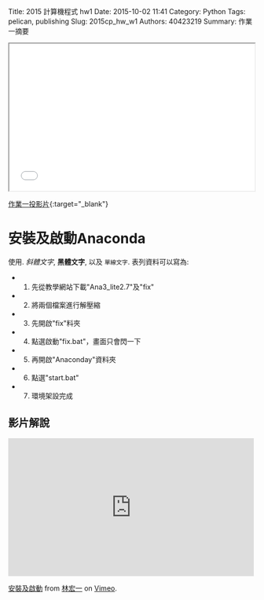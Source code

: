 Title: 2015 計算機程式 hw1
Date: 2015-10-02 11:41
Category: Python
Tags: pelican, publishing
Slug: 2015cp_hw_w1
Authors: 40423219
Summary: 作業一摘要

<iframe src="40423219_cp_w1_p.html" width="500" height="300"></iframe>

[作業一投影片](40423219_cp_w2_p.html){:target="_blank"}

安裝及啟動Anaconda
============

使用. *斜體文字*, **黑體文字**, 以及 `單線文字`. 表列資料可以寫為:

  * 1. 先從教學網站下載"Ana3_lite2.7"及"fix"
  * 2. 將兩個檔案進行解壓縮
  * 3. 先開啟"fix"料夾
  * 4. 點選啟動"fix.bat"，畫面只會閃一下
  * 5. 再開啟"Anaconday"資料夾
  * 6. 點選"start.bat"
  * 7. 環境架設完成
  
影片解說
------------
<iframe src="https://player.vimeo.com/video/151285831" width="500" height="281" frameborder="0" webkitallowfullscreen mozallowfullscreen allowfullscreen></iframe> <p><a href="https://vimeo.com/151285831">安裝及啟動</a> from <a href="https://vimeo.com/user47671379">林宏一</a> on <a href="https://vimeo.com">Vimeo</a>.</p>
